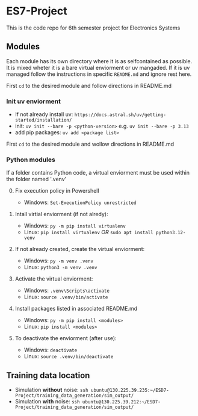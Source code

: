 # ES7-Project

This is the code repo for 6th semester project for Electronics Systems

## Modules

Each module has its own directory where it is as selfcontained as possible.
It is mixed wheter it is a bare virtual enviorment or uv mangaded.
If it is uv managed follow the instructions in specific `README.md` and ignore rest here. 

First `cd` to the desired module and follow directions in README.md

### Init uv enviorment
- If not already install uv: `https://docs.astral.sh/uv/getting-started/installation/`
- init: `uv init --bare -p <python-version>` e.g. `uv init --bare -p 3.13`
- add pip packages: `uv add <package list>`

First `cd` to the desired module and wollow directions in README.md

### Python modules

If a folder contains Python code, a virtual enviorment must be used within the folder named '.venv'

0. Fix execution policy in Powershell

   - Windows: `Set-ExecutionPolicy unrestricted`

1. Intall virtial enviorment (if not alredy):

   - Windows: `py -m pip install virtualenv`
   - Linux: `pip install virtualenv` _OR_ `sudo apt install python3.12-venv`

2. If not already created, create the virtual enviorment:

   - Windows: `py -m venv .venv`
   - Linux: `python3 -m venv .venv`

3. Activate the virtual enviorment:

   - Windows: `.venv\Scripts\activate`
   - Linux: `source .venv/bin/activate`

4. Install packages listed in associated README.md

   - Windows: `py -m pip install <modules>`
   - Linux: `pip install <modules>`

5. To deactivate the enviorment (after use):
   - Windows: `deactivate`
   - Linux: `source .venv/bin/deactivate`



## Training data location
- Simulation **without** noise: `ssh ubuntu@130.225.39.235:~/ESD7-Project/training_data_generation/sim_output/`
- Simulation **with** noise: `ssh ubuntu@130.225.39.212:~/ESD7-Project/training_data_generation/sim_output/`
